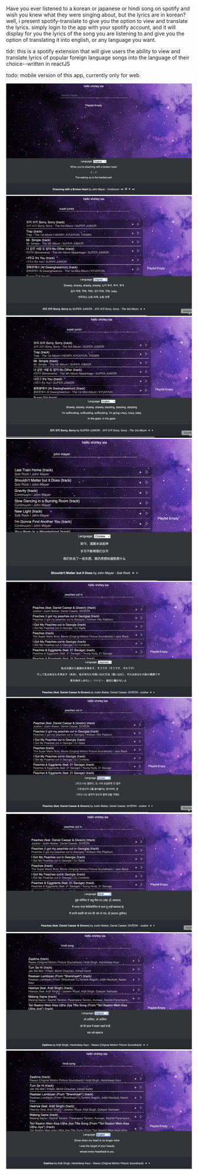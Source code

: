 Have you ever listened to a korean or japanese or hindi song on spotify and wish you knew what they were singing about, but the lyrics are in korean? well, i present spotify-translate to give you the option to view and translate the lyrics. simply login to the app with your spotify account, and it will display for you the lyrics of the song you are listening to and give you the option of translating it into english, or any language you want.

tldr:
this is a spotify extension that will give users the ability to view and translate lyrics of popular foreign language songs into the language of their choice--written in reactJS

todo: mobile version of this app, currently only for web

![Screenshot](screenshots/Screenshot00.png)
![Screenshot](screenshots/Screenshot0.png)
![Screenshot](screenshots/Screenshot1.png)
![Screenshot](screenshots/Screenshot2.png)
![Screenshot](screenshots/Screenshot3.png)
![Screenshot](screenshots/Screenshot4.png)
![Screenshot](screenshots/Screenshot5.png)
![Screenshot](screenshots/Screenshot6.png)
![Screenshot](screenshots/Screenshot7.png)
